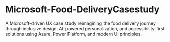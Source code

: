 # Microsoft-Food-DeliveryCasestudy
A Microsoft-driven UX case study reimagining the food delivery journey through inclusive design, AI-powered personalization, and accessibility-first solutions using Azure, Power Platform, and modern UI principles.
